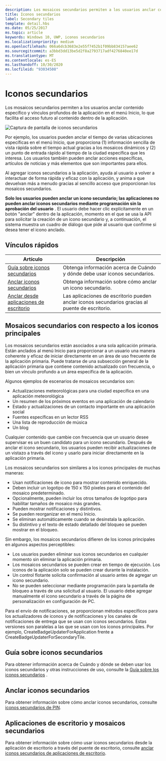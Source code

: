 ```yaml
---
description: Los mosaicos secundarios permiten a los usuarios anclar contenido específico y vínculos profundos de la aplicación en el menú Inicio, lo que facilita el acceso futuro al contenido dentro de la aplicación.
title: Iconos secundarios
label: Secondary tiles
template: detail.hbs
ms.date: 05/25/2017
ms.topic: article
keywords: Windows 10, UWP, iconos secundarios
ms.localizationpriority: medium
ms.openlocfilehash: 066a6dcb3683e2e55f7452b1f09bb834157aee62
ms.sourcegitcommit: a3bbd3dd13be5d2f8a2793717adf4276840ee17d
ms.translationtype: MT
ms.contentlocale: es-ES
ms.lasthandoff: 10/30/2020
ms.locfileid: "93034508"
---
```

# <a name="secondary-tiles"></a>Iconos secundarios


Los mosaicos secundarios permiten a los usuarios anclar contenido específico y vínculos profundos de la aplicación en el menú Inicio, lo que facilita el acceso futuro al contenido dentro de la aplicación.

![Captura de pantalla de iconos secundarios](images/secondarytiles.png)

Por ejemplo, los usuarios pueden anclar el tiempo de varias ubicaciones específicas en el menú Inicio, que proporciona (1) información sencilla de vista rápida sobre el tiempo actual gracias a los mosaicos dinámicos y (2) un punto de entrada rápido al tiempo de la ciudad específica que les interesa. Los usuarios también pueden anclar acciones específicas, artículos de noticias y más elementos que son importantes para ellos.

Al agregar iconos secundarios a la aplicación, ayuda al usuario a volver a interactuar de forma rápida y eficaz con la aplicación, y anima a que devuelvan más a menudo gracias al sencillo acceso que proporcionan los mosaicos secundarios.

**Solo los usuarios pueden anclar un icono secundario; las aplicaciones no pueden anclar iconos secundarios mediante programación sin la aprobación del usuario** . El usuario debe hacer clic explícitamente en un botón "anclar" dentro de la aplicación, momento en el que se usa la API para solicitar la creación de un icono secundario y, a continuación, el sistema muestra un cuadro de diálogo que pide al usuario que confirme si desea tener el icono anclado.

## <a name="quick-links"></a>Vínculos rápidos

| Artículo | Descripción |
| --- | --- |
| [Guía sobre iconos secundarios](secondary-tiles-guidance.md) | Obtenga información acerca de Cuándo y dónde debe usar iconos secundarios. |
| [Anclar iconos secundarios](secondary-tiles-pinning.md) | Obtenga información sobre cómo anclar un icono secundario. |
| [Anclar desde aplicaciones de escritorio](secondary-tiles-desktop-pinning.md) | Las aplicaciones de escritorio pueden anclar iconos secundarios gracias al puente de escritorio. |


## <a name="secondary-tiles-in-relation-to-primary-tiles"></a>Mosaicos secundarios con respecto a los iconos principales

Los mosaicos secundarios están asociados a una sola aplicación primaria. Están anclados al menú Inicio para proporcionar a un usuario una manera coherente y eficaz de iniciar directamente en un área de uso frecuente de la aplicación primaria. Puede tratarse de una subsección general de la aplicación primaria que contiene contenido actualizado con frecuencia, o bien un vínculo profundo a un área específica de la aplicación.

Algunos ejemplos de escenarios de mosaicos secundarios son:

* Actualizaciones meteorológicas para una ciudad específica en una aplicación meteorológica
* Un resumen de los próximos eventos en una aplicación de calendario
* Estado y actualizaciones de un contacto importante en una aplicación social
* Fuentes específicas en un lector RSS
* Una lista de reproducción de música
* Un blog

Cualquier contenido que cambie con frecuencia que un usuario desee supervisar es un buen candidato para un icono secundario. Después de anclar el icono secundario, los usuarios pueden recibir actualizaciones de un vistazo a través del icono y usarlo para iniciar directamente en la aplicación primaria.

Los mosaicos secundarios son similares a los iconos principales de muchas maneras:

* Usan notificaciones de icono para mostrar contenido enriquecido.
* Deben incluir un logotipo de 150 x 150 píxeles para el contenido del mosaico predeterminado.
* Opcionalmente, pueden incluir los otros tamaños de logotipo para habilitar tamaños de mosaico más grandes.
* Pueden mostrar notificaciones y distintivos.
* Se pueden reorganizar en el menú Inicio.
* Se eliminan automáticamente cuando se desinstala la aplicación.
* Su distintivo y el texto de estado detallado del bloqueo se pueden mostrar en el bloqueo.

Sin embargo, los mosaicos secundarios difieren de los iconos principales en algunos aspectos perceptibles:

* Los usuarios pueden eliminar sus iconos secundarios en cualquier momento sin eliminar la aplicación primaria.
* Los mosaicos secundarios se pueden crear en tiempo de ejecución. Los iconos de la aplicación solo se pueden crear durante la instalación.
* Un control flotante solicita confirmación al usuario antes de agregar un icono secundario.
* No se pueden seleccionar mediante programación para la pantalla de bloqueo a través de una solicitud al usuario. El usuario debe agregar manualmente el icono secundario a través de la página de personalización en configuración de PC.

Para el envío de notificaciones, se proporcionan métodos específicos para los actualizadores de iconos y de notificaciones y los canales de notificaciones de entrega que se usan con iconos secundarios. Estas versiones son paralelas a las que se usan con los iconos principales. Por ejemplo, CreateBadgeUpdaterForApplication frente a CreateBadgeUpdaterForSecondaryTile.


## <a name="guidance-on-secondary-tiles"></a>Guía sobre iconos secundarios
Para obtener información acerca de Cuándo y dónde se deben usar los iconos secundarios y otras instrucciones de uso, consulte la [Guía sobre los iconos secundarios](secondary-tiles-guidance.md) .


## <a name="pinning-secondary-tiles"></a>Anclar iconos secundarios
Para obtener información sobre cómo anclar iconos secundarios, consulte [iconos secundarios de PIN](secondary-tiles-pinning.md).


## <a name="desktop-applications-and-secondary-tiles"></a>Aplicaciones de escritorio y mosaicos secundarios
Para obtener información sobre cómo usar iconos secundarios desde la aplicación de escritorio a través del puente de escritorio, consulte [anclar iconos secundarios de aplicaciones de escritorio](secondary-tiles-desktop-pinning.md).
